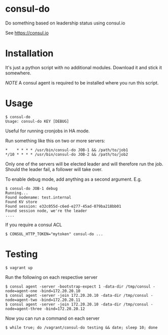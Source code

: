 consul-do
=========

Do something based on leadership status using consul.io

See https://consul.io

Installation
============

It's just a python script with no additional modules. Download it and stick it somewhere.  

*NOTE* A consul agent is required to be installed where you run this script.

Usage
=====

    $ consul-do
    Usage: consul-do KEY [DEBUG]

Useful for running cronjobs in HA mode.

Run something like this on two or more servers:

    *    * * * * /usr/bin/consul-do JOB-1 && /path/to/job1
    */10 * * * * /usr/bin/consul-do JOB-2 && /path/to/job2

Only one of the servers will be elected leader and will therefore run the job. Should the leader fail, a follower will take over.

To enable debug mode, add anything as a second argument. E.g.

    $ consul-do JOB-1 debug
    Running...
    Found nodename: test.internal
    Found KV store
    Found session: e32c055d-c6ed-e277-45ad-079ba218bb01
    Found session node, we're the leader
    ....

If you require a consul ACL

    $ CONSUL_HTTP_TOKEN="mytoken" consul-do ... 


Testing
=======

    $ vagrant up

Run the following on each respective server

    $ consul agent -server -bootstrap-expect 1 -data-dir /tmp/consul -node=agent-one -bind=172.20.20.10
    $ consul agent -server -join 172.20.20.10 -data-dir /tmp/consul -node=agent-two -bind=172.20.20.11
    $ consul agent -server -join 172.20.20.10 -data-dir /tmp/consul -node=agent-three -bind=172.20.20.12

Now you can run a command on each server

    $ while true; do /vagrant/consul-do testing && date; sleep 10; done
